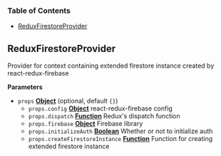 <!-- Generated by documentation.js. Update this documentation by updating the source code. -->

### Table of Contents

-   [ReduxFirestoreProvider](#reduxfirestoreprovider)

## ReduxFirestoreProvider

Provider for context containing extended firestore instance created
by react-redux-firebase

**Parameters**

-   `props` **[Object](https://developer.mozilla.org/docs/Web/JavaScript/Reference/Global_Objects/Object)**  (optional, default `{}`)
    -   `props.config` **[Object](https://developer.mozilla.org/docs/Web/JavaScript/Reference/Global_Objects/Object)** react-redux-firebase config
    -   `props.dispatch` **[Function](https://developer.mozilla.org/docs/Web/JavaScript/Reference/Statements/function)** Redux's dispatch function
    -   `props.firebase` **[Object](https://developer.mozilla.org/docs/Web/JavaScript/Reference/Global_Objects/Object)** Firebase library
    -   `props.initializeAuth` **[Boolean](https://developer.mozilla.org/docs/Web/JavaScript/Reference/Global_Objects/Boolean)** Whether or not to initialize auth
    -   `props.createFirestoreInstance` **[Function](https://developer.mozilla.org/docs/Web/JavaScript/Reference/Statements/function)** Function for creating
        extended firestore instance
